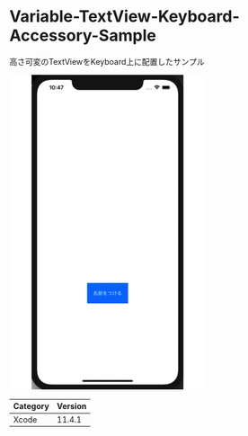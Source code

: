# Variable-TextView-Keyboard-Accessory-Sample
高さ可変のTextViewをKeyboard上に配置したサンプル

<img width="350" alt="variableTextView" src="https://github.com/ddd503/Image-Resource/raw/master/variableTextView2.gif">

|Category | Version |
|:-----------|:------------|
| Xcode | 11.4.1 |
